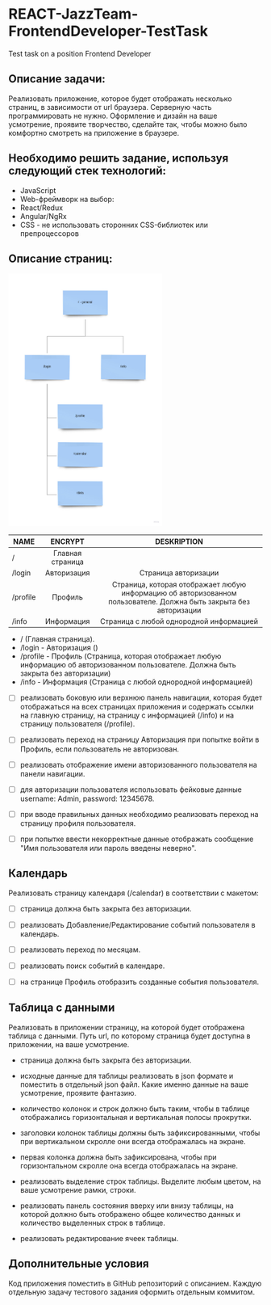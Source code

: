 # REACT-JazzTeam-FrontendDeveloper-TestTask
Test task on a position Frontend Developer

## Описание задачи: 
Реализовать приложение, которое будет отображать несколько страниц, в зависимости от url браузера. Серверную часть программировать не нужно. Оформление и дизайн на ваше усмотрение, проявите творчество, сделайте так, чтобы можно было комфортно смотреть на приложение в браузере.
    
## Необходимо решить задание, используя следующий стек технологий:
- JavaScript
- Web-фреймворк на выбор:
- React/Redux
- Angular/NgRx
- CSS - не использовать сторонних CSS-библиотек или препроцессоров

## Описание страниц:
<img src="/map.jpg" height="500px">

| NAME | ENCRYPT | DESKRIPTION |
|----------------|:---------:|:----------------:|
| /              | Главная страница|  |
| /login         |       Авторизация |   Cтраница авторизации  |
| /profile       | Профиль | Cтраница, которая отображает любую информацию об авторизованном пользователе. Должна быть закрыта без авторизации |
| /info          |     Информация | Cтраница с любой однородной информацией|

- / (Главная страница).
- /login - Авторизация ()
- /profile - Профиль (Cтраница, которая отображает любую информацию об авторизованном пользователе. Должна быть закрыта без авторизации)
- /info - Информация (Cтраница с любой однородной информацией)

- [ ] реализовать боковую или верхнюю панель навигации, которая будет отображаться на всех страницах приложения и содержать ссылки на главную страницу, на страницу с информацией (/info) и на страницу пользователя (/profile).

- [ ] реализовать переход на страницу Авторизация при попытке войти в Профиль, если пользователь не авторизован.

- [ ] реализовать отображение имени авторизованного пользователя на панели навигации.

- [ ] для авторизации пользователя использовать фейковые данные username: Admin, password: 12345678.

- [ ] при вводе правильных данных необходимо реализовать переход на страницу профиля пользователя.

- [ ] при попытке ввести некорректные данные отображать сообщение "Имя пользователя или пароль введены неверно".


## Календарь

Реализовать страницу календаря (/calendar) в соответствии с макетом:

- [ ] страница должна быть закрыта без авторизации.

- [ ] реализовать Добавление/Редактирование событий пользователя в календарь.

- [ ] реализовать переход по месяцам.

- [ ] реализовать поиск событий в календаре.

- [ ] на странице Профиль отобразить созданные события пользователя.

## Таблица с данными

Реализовать в приложении страницу, на которой будет отображена таблица с данными. Путь url, по которому страница будет доступна в приложении, на ваше усмотрение.

- страница должна быть закрыта без авторизации.

- исходные данные для таблицы реализовать в json формате и поместить в отдельный json файл. Какие именно данные на ваше усмотрение, проявите фантазию.

- количество колонок и строк должно быть таким, чтобы в таблице отображались горизонтальная и вертикальная полосы прокрутки.

- заголовки колонок таблицы должны быть зафиксированными, чтобы при вертикальном скролле они всегда отображалась на экране.

- первая колонка должна быть зафиксирована, чтобы при горизонтальном скролле она всегда отображалась на экране.

- реализовать выделение строк таблицы. Выделите любым цветом, на ваше усмотрение рамки, строки.

- реализовать панель состояния вверху или внизу таблицы, на которой должно быть отображено общее количество данных и количество выделенных строк в таблице.

- реализовать редактирование ячеек таблицы.

## Дополнительные условия
Код приложения поместить в GitHub репозиторий с описанием. 
Каждую отдельную задачу тестового задания оформить отдельным коммитом.
